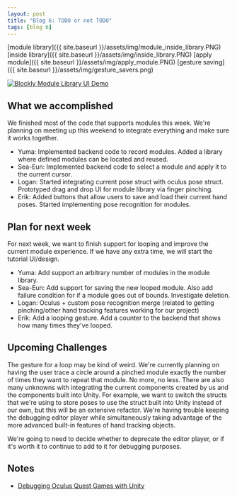 ```yaml
---
layout: post
title: "Blog 6: TODO or not TODO"
tags: [blog 6]
---
```


[module library]({{ site.baseurl }}/assets/img/module_inside_library.PNG)
[inside library]({{ site.baseurl }}/assets/img/inside_library.PNG)
[apply module]({{ site.baseurl }}/assets/img/apply_module.PNG)
[gesture saving]({{ site.baseurl }}/assets/img/gesture_savers.png)

[![Blockly Module Library UI Demo](http://img.youtube.com/vi/0UFXsxJ-t5Y/0.jpg)](https://youtu.be/0UFXsxJ-t5Y "Blockly Module Library UI Demo")

## What we accomplished
We finished most of the code that supports modules this week. We're planning on meeting up this weekend to integrate everything and make sure it works together.

* Yuma: Implemented backend code to record modules. Added a library where defined modules can be located and reused.
* Sea-Eun: Implemented backend code to select a module and apply it to the current cursor.
* Logan: Started integrating current pose struct with oculus pose struct. Prototyped drag and drop UI for module library via finger pinching.
* Erik: Added buttons that allow users to save and load their current hand poses. Started implementing pose recognition for modules.

## Plan for next week
For next week, we want to finish support for looping and improve the current module experience. If we have any extra time, we will start the tutorial UI/design.

* Yuma: Add support an arbitrary number of modules in the module library.
* Sea-Eun: Add support for saving the new looped module. Also add failure condition for if a module goes out of bounds. Investigate deletion.
* Logan: Oculus + custom pose recognition merge (related to getting pinching/other hand tracking features working for our project)
* Erik: Add a looping gesture. Add a counter to the backend that shows how many times they've looped.

## Upcoming Challenges
The gesture for a loop may be kind of weird. We're currently planning on having the user trace a circle around a pinched module exactly the number of times they want to repeat that module. No more, no less. There are also many unknowns with integrating the current components created by us and the components built into Unity. For example, we want to switch the structs that we're using to store poses to use the struct built into Unity instead of our own, but this will be an extensive refactor. We're having trouble keeping the debugging editor player while simultaneously taking advantage of the more advanced built-in features of hand tracking objects.

We're going to need to decide whether to deprecate the editor player, or if it's worth it to continue to add to it for debugging purposes.

## Notes
* [Debugging Oculus Quest Games with Unity](https://www.youtube.com/watch?v=AtOX6bXcQJE)
